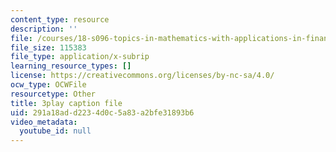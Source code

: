 ```yaml
---
content_type: resource
description: ''
file: /courses/18-s096-topics-in-mathematics-with-applications-in-finance-fall-2013/291a18add2234d0c5a83a2bfe31893b6_vc5dotshPZc.srt
file_size: 115383
file_type: application/x-subrip
learning_resource_types: []
license: https://creativecommons.org/licenses/by-nc-sa/4.0/
ocw_type: OCWFile
resourcetype: Other
title: 3play caption file
uid: 291a18ad-d223-4d0c-5a83-a2bfe31893b6
video_metadata:
  youtube_id: null
---
```

